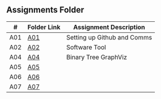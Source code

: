 ## Assignments Folder

|  #   | Folder Link | Assignment Description |
| :--: | ----------- | ---------------------- |
| A01 | [A01](https://github.com/derrk/4883-Software-Tools-Pollock/tree/main/Assignments/A01)        |   Setting up Github and Comms                     |
| A02   | [A02](https://github.com/derrk/4883-Software-Tools-Pollock/tree/main/Assignments/A02)            |   Software Tool             |
| A04 | [A04](https://github.com/derrk/4883-Software-Tools-Pollock/tree/main/Assignments/A04) | Binary Tree GraphViz |
| A05 | [A05]() | |
| A06 | [A06]() | |
| A07 | [A07]() | |

